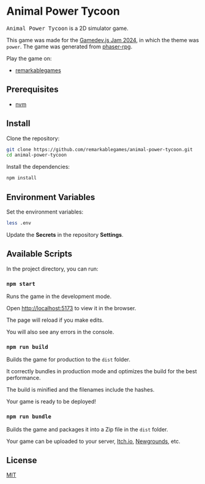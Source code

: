 # Animal Power Tycoon

<kbd>Animal Power Tycoon</kbd> is a 2D simulator game.

This game was made for the [Gamedev.js Jam 2024](https://itch.io/jam/gamedevjs-2024), in which the theme was `power`. The game was generated from [phaser-rpg](https://github.com/remarkablegames/phaser-rpg).

Play the game on:

- [remarkablegames](https://remarkablegames.org/animal-power-tycoon)

## Prerequisites

- [nvm](https://github.com/nvm-sh/nvm#readme)

## Install

Clone the repository:

```sh
git clone https://github.com/remarkablegames/animal-power-tycoon.git
cd animal-power-tycoon
```

Install the dependencies:

```sh
npm install
```

## Environment Variables

Set the environment variables:

```sh
less .env
```

Update the **Secrets** in the repository **Settings**.

## Available Scripts

In the project directory, you can run:

### `npm start`

Runs the game in the development mode.

Open [http://localhost:5173](http://localhost:5173) to view it in the browser.

The page will reload if you make edits.

You will also see any errors in the console.

### `npm run build`

Builds the game for production to the `dist` folder.

It correctly bundles in production mode and optimizes the build for the best performance.

The build is minified and the filenames include the hashes.

Your game is ready to be deployed!

### `npm run bundle`

Builds the game and packages it into a Zip file in the `dist` folder.

Your game can be uploaded to your server, [Itch.io](https://itch.io/), [Newgrounds](https://www.newgrounds.com/), etc.

## License

[MIT](LICENSE)
